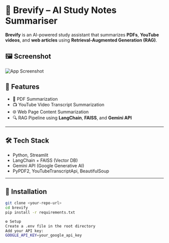 # 📘 Brevify – AI Study Notes Summariser

**Brevify** is an AI-powered study assistant that summarizes **PDFs**, **YouTube videos**, and **web articles** using **Retrieval-Augmented Generation (RAG)**.

## 🖼️ Screenshot
![App Screenshot](https://i.ibb.co/Wv8yxtGw/Screenshot-2025-07-22-212157.png)



## 🚀 Features

- 📄 PDF Summarization  
- 📺 YouTube Video Transcript Summarization  
- 🌐 Web Page Content Summarization  
- 🔍 RAG Pipeline using **LangChain**, **FAISS**, and **Gemini API**

---

## 🛠 Tech Stack

- Python, Streamlit  
- LangChain + FAISS (Vector DB)  
- Gemini API (Google Generative AI)  
- PyPDF2, YouTubeTranscriptApi, BeautifulSoup  

---

## 🧩 Installation

```bash
git clone <your-repo-url>
cd brevify
pip install -r requirements.txt

⚙️ Setup
Create a .env file in the root directory
Add your API key:
GOOGLE_API_KEY=your_google_api_key
